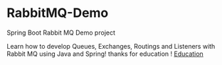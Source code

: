 # RabbitMQ-Demo
Spring Boot Rabbit MQ Demo project

Learn how to develop Queues, Exchanges, Routings and Listeners with Rabbit MQ using Java and Spring!
thanks for education ! [Education](https://www.udemy.com/course/learn-rabbitmq-asynchronous-messaging-with-java-and-spring/)

